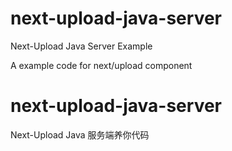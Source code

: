 # next-upload-java-server
Next-Upload Java Server Example

A example code for next/upload component

# next-upload-java-server
Next-Upload Java 服务端养你代码
